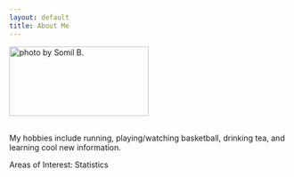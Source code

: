 ```yaml
---
layout: default
title: About Me
---
```


<img src="/assets/pictures/jump.JPG" style="width:250px;height:125px;" title="photo by Somil B." class="rotate270">

<p> <br> My hobbies include running, playing/watching basketball, drinking tea, and learning cool new information. </p>



Areas of Interest: Statistics

